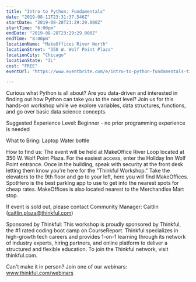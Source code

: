 ```yaml
---
title: "Intro to Python: Fundamentals"
date: "2019-08-11T23:31:37.546Z"
startDate: "2019-08-28T23:29:29.000Z"
startTime: "6:00pm"
endDate: "2019-08-28T23:29:29.000Z"
endTime: "8:00pm"
locationName: "MakeOffices River North"
locationStreet: "350 W. Wolf Point Plaza"
locationCity: "Chicago"
locationState: "IL"
cost: "FREE"
eventUrl: "https://www.eventbrite.com/e/intro-to-python-fundamentals-tickets-64548658776?aff=ChicagoTechEvents"

---
```


Curious what Python is all about? Are you data-driven and interested in finding out how Python can take you to the next level? Join us for this hands-on workshop while we explore variables, data structures, functions, and go over basic data science concepts. 

Suggested Experience Level:
Beginner - no prior programming experience is needed

What to Bring:
Laptop
Water bottle 

How to find us: 
The event will be held at MakeOffice River Loop located at 350 W. Wolf Point Plaza. For the easiest access, enter the Holiday Inn Wolf Point entrance. Once in the building, speak with security at the front desk letting them know you're here for the "Thinkful Workshop." Take the elevators to the 9th floor and go to your left, here you will find MakeOffices. SpotHero is the best parking app to use to get into the nearest spots for cheap rates. MakeOffices is also located nearest to the Merchandise Mart stop.

If event is sold out, please contact Community Manager: Caitlin (caitlin.plaza@thinkful.com)

Sponsored by Thinkful:
This workshop is proudly sponsored by Thinkful, the #1 rated coding boot camp on CourseReport. Thinkful specializes in high-growth tech careers and provides 1-on-1 learning through its network of industry experts, hiring partners, and online platform to deliver a structured and flexible education. To join the Thinkful network, visit thinkful.com.

Can't make it in person? Join one of our webinars: www.thinkful.com/webinars

